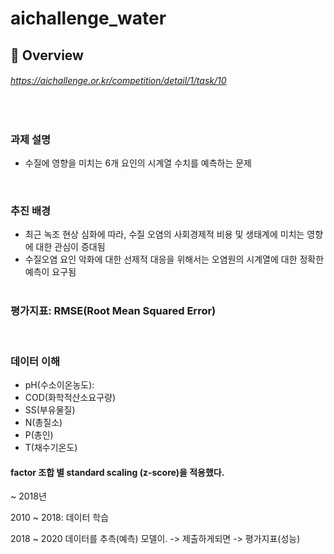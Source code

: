# aichallenge_water


## 🔎 Overview
###### https://aichallenge.or.kr/competition/detail/1/task/10
<br>

### 과제 설명  
- 수질에 영향을 미치는 6개 요인의 시계열 수치를 예측하는 문제<br>
<br>

### 추진 배경
- 최근 녹조 현상 심화에 따라, 수질 오염의 사회경제적 비용 및 생태계에 미치는 영향에 대한 관심이 증대됨
- 수질오염 요인 악화에 대한 선제적 대응을 위해서는 오염원의 시계열에 대한 정확한 예측이 요구됨
<br><br>

### 평가지표: RMSE(Root Mean Squared Error)
<br>

###  데이터 이해
- pH(수소이온농도): 
- COD(화학적산소요구량)
- SS(부유물질)
- N(총질소)
- P(총인)
- T(채수기온도)

#### factor 조합 별 standard scaling (z-score)을 적용했다. 

~ 2018년


2010 ~ 2018: 데이터 학습

2018 ~ 2020 데이터를 추측(예측) 모델이. -> 제출하게되면  -> 평가지표(성능)